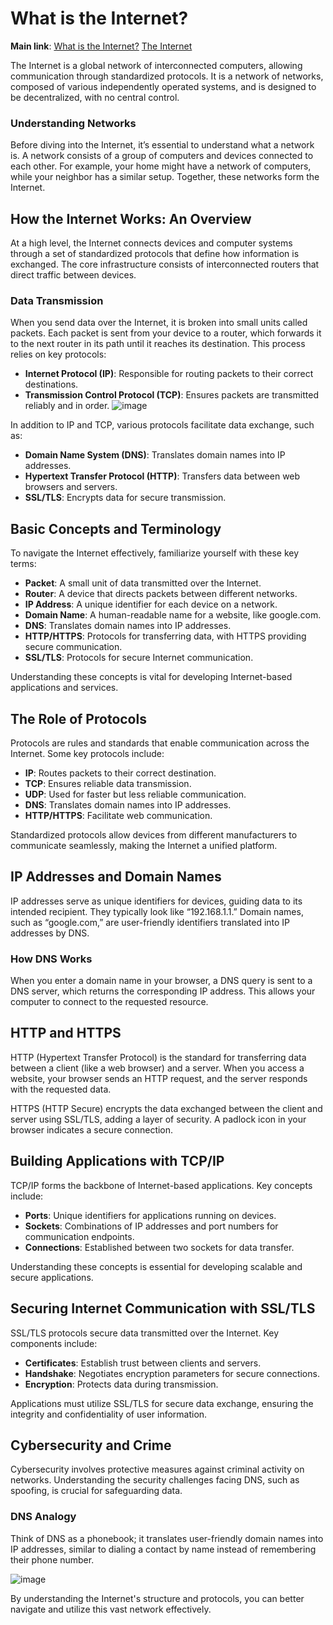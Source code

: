 # What is the Internet?

**Main link**: 
[What is the Internet?](https://roadmap.sh/guides/what-is-internet)
[The Internet](https://cs.fyi/guide/how-does-internet-work#introduction-to-the-internet)

The Internet is a global network of interconnected computers, allowing communication through standardized protocols. It is a network of networks, composed of various independently operated systems, and is designed to be decentralized, with no central control.

### Understanding Networks

Before diving into the Internet, it’s essential to understand what a network is. A network consists of a group of computers and devices connected to each other. For example, your home might have a network of computers, while your neighbor has a similar setup. Together, these networks form the Internet.

## How the Internet Works: An Overview

At a high level, the Internet connects devices and computer systems through a set of standardized protocols that define how information is exchanged. The core infrastructure consists of interconnected routers that direct traffic between devices.

### Data Transmission

When you send data over the Internet, it is broken into small units called packets. Each packet is sent from your device to a router, which forwards it to the next router in its path until it reaches its destination. This process relies on key protocols:

- **Internet Protocol (IP)**: Responsible for routing packets to their correct destinations.
- **Transmission Control Protocol (TCP)**: Ensures packets are transmitted reliably and in order.
![image](https://github.com/user-attachments/assets/00e398eb-7f45-4527-a565-672214635060)

In addition to IP and TCP, various protocols facilitate data exchange, such as:

- **Domain Name System (DNS)**: Translates domain names into IP addresses.
- **Hypertext Transfer Protocol (HTTP)**: Transfers data between web browsers and servers.
- **SSL/TLS**: Encrypts data for secure transmission.

## Basic Concepts and Terminology

To navigate the Internet effectively, familiarize yourself with these key terms:

- **Packet**: A small unit of data transmitted over the Internet.
- **Router**: A device that directs packets between different networks.
- **IP Address**: A unique identifier for each device on a network.
- **Domain Name**: A human-readable name for a website, like google.com.
- **DNS**: Translates domain names into IP addresses.
- **HTTP/HTTPS**: Protocols for transferring data, with HTTPS providing secure communication.
- **SSL/TLS**: Protocols for secure Internet communication.

Understanding these concepts is vital for developing Internet-based applications and services.

## The Role of Protocols

Protocols are rules and standards that enable communication across the Internet. Some key protocols include:

- **IP**: Routes packets to their correct destination.
- **TCP**: Ensures reliable data transmission.
- **UDP**: Used for faster but less reliable communication.
- **DNS**: Translates domain names into IP addresses.
- **HTTP/HTTPS**: Facilitate web communication.

Standardized protocols allow devices from different manufacturers to communicate seamlessly, making the Internet a unified platform.

## IP Addresses and Domain Names

IP addresses serve as unique identifiers for devices, guiding data to its intended recipient. They typically look like “192.168.1.1.” Domain names, such as “google.com,” are user-friendly identifiers translated into IP addresses by DNS.

### How DNS Works

When you enter a domain name in your browser, a DNS query is sent to a DNS server, which returns the corresponding IP address. This allows your computer to connect to the requested resource.

## HTTP and HTTPS

HTTP (Hypertext Transfer Protocol) is the standard for transferring data between a client (like a web browser) and a server. When you access a website, your browser sends an HTTP request, and the server responds with the requested data.

HTTPS (HTTP Secure) encrypts the data exchanged between the client and server using SSL/TLS, adding a layer of security. A padlock icon in your browser indicates a secure connection.

## Building Applications with TCP/IP

TCP/IP forms the backbone of Internet-based applications. Key concepts include:

- **Ports**: Unique identifiers for applications running on devices.
- **Sockets**: Combinations of IP addresses and port numbers for communication endpoints.
- **Connections**: Established between two sockets for data transfer.

Understanding these concepts is essential for developing scalable and secure applications.

## Securing Internet Communication with SSL/TLS

SSL/TLS protocols secure data transmitted over the Internet. Key components include:

- **Certificates**: Establish trust between clients and servers.
- **Handshake**: Negotiates encryption parameters for secure connections.
- **Encryption**: Protects data during transmission.

Applications must utilize SSL/TLS for secure data exchange, ensuring the integrity and confidentiality of user information.

## Cybersecurity and Crime

Cybersecurity involves protective measures against criminal activity on networks. Understanding the security challenges facing DNS, such as spoofing, is crucial for safeguarding data.

### DNS Analogy

Think of DNS as a phonebook; it translates user-friendly domain names into IP addresses, similar to dialing a contact by name instead of remembering their phone number.

![image](https://github.com/user-attachments/assets/c098b375-832d-4451-8ef4-ce7d1b7c8ac1)

By understanding the Internet's structure and protocols, you can better navigate and utilize this vast network effectively.


